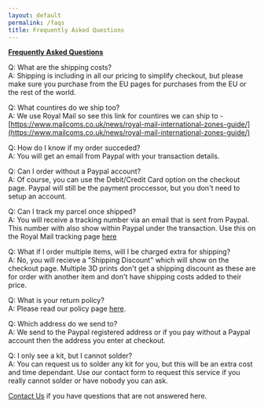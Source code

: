 ```yaml
---
layout: default
permalink: /faqs
title: Frequently Asked Questions
---
```


<b><u>Frequently Asked Questions</u></b>

Q: What are the shipping costs?<br>
A: Shipping is including in all our pricing to simplify checkout, but please make sure you purchase from the EU pages for purchases from the EU or the rest of the world.

Q: What countires do we ship too?<br>
A: We use Royal Mail so see this link for countires we can ship to - [https://www.mailcoms.co.uk/news/royal-mail-international-zones-guide/](https://www.mailcoms.co.uk/news/royal-mail-international-zones-guide/)

Q: How do I know if my order succeded?<br>
A: You will get an email from Paypal with your transaction details.

Q: Can I order without a Paypal account?<br>
A: Of course, you can use the Debit/Credit Card option on the checkout page. Paypal will still be the payment proccessor, but you don't need to setup an account.

Q: Can I track my parcel once shipped?<br>
A: You will receive a tracking number via an email that is sent from Paypal. This number with also show within Paypal under the transaction. Use this on the Royal Mail tracking page [here](https://www.royalmail.com/track-your-item#/)

Q: What if I order multiple items, will I be charged extra for shipping?<br>
A: No, you will recieve a "Shipping Discount" which will show on the checkout page. Multiple 3D prints don't get a shipping discount as these are for order with another item and don't have shipping costs added to their price.

Q: What is your return policy?<br>
A: Please read our policy page [here](/return).

Q: Which address do we send to?<br>
A: We send to the Paypal registered address or if you pay without a Paypal account then the address you enter at checkout.

Q: I only see a kit, but I cannot solder?<br>
A: You can request us to solder any kit for you, but this will be an extra cost and time dependant. Use our contact form to request this service if you really cannot solder or have nobody you can ask.

[Contact Us](/contact) if you have questions that are not answered here.